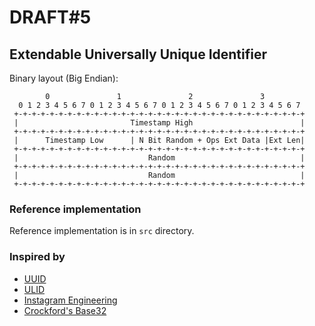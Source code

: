 # DRAFT#5

## Extendable Universally Unique Identifier

Binary layout (Big Endian):
```text
        0               1               2               3
  0 1 2 3 4 5 6 7 0 1 2 3 4 5 6 7 0 1 2 3 4 5 6 7 0 1 2 3 4 5 6 7
 +-+-+-+-+-+-+-+-+-+-+-+-+-+-+-+-+-+-+-+-+-+-+-+-+-+-+-+-+-+-+-+-+
 |                         Timestamp High                        |
 +-+-+-+-+-+-+-+-+-+-+-+-+-+-+-+-+-+-+-+-+-+-+-+-+-+-+-+-+-+-+-+-+
 |      Timestamp Low      | N Bit Random + Ops Ext Data |Ext Len|
 +-+-+-+-+-+-+-+-+-+-+-+-+-+-+-+-+-+-+-+-+-+-+-+-+-+-+-+-+-+-+-+-+
 |                             Random                            |
 +-+-+-+-+-+-+-+-+-+-+-+-+-+-+-+-+-+-+-+-+-+-+-+-+-+-+-+-+-+-+-+-+
 |                             Random                            |
 +-+-+-+-+-+-+-+-+-+-+-+-+-+-+-+-+-+-+-+-+-+-+-+-+-+-+-+-+-+-+-+-+
```

### Reference implementation

Reference implementation is in `src` directory.

### Inspired by

* [UUID](https://www.ietf.org/rfc/rfc4122.txt)
* [ULID](https://github.com/ulid/spec)
* [Instagram Engineering](https://instagram-engineering.tumblr.com/post/10853187575/sharding-ids-at-instagram)
* [Crockford's Base32](https://www.crockford.com/base32.html)
